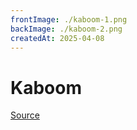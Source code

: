 ```yaml
---
frontImage: ./kaboom-1.png
backImage: ./kaboom-2.png
createdAt: 2025-04-08
---
```


# Kaboom

[Source](https://botc-scripts.azurewebsites.net/script/1205/1.0.0)
